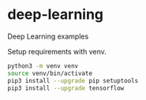 # deep-learning
Deep Learning examples

Setup requirements with venv.

```bash
python3 -m venv venv
source venv/bin/activate
pip3 install --upgrade pip setuptools
pip3 install --upgrade tensorflow
```